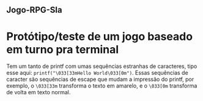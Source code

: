 ## Jogo-RPG-Sla
# Protótipo/teste de um jogo baseado em turno pra terminal

Tem um tanto de printf com umas sequências estranhas de caracteres, tipo esse aqui: `printf("\033[33mHello World\033[0m")`. Essas sequências de caracter são sequências de escape que mudam a impressão do printf, por exemplo, o `\033[33m` transforma o texto em amarelo, e o `\033[0m` transforma de volta em texto normal.
